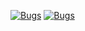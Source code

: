 [![Bugs](https://sonarcloud.io/api/project_badges/measure?project=ppitu_EbiznesBackend&metric=bugs)](https://sonarcloud.io/dashboard?id=ppitu_EbiznesBackend)
[![Bugs](https://sonarcloud.io/api/project_badges/measure?project=ppitu_EbiznesBackend&metric=bugs)](https://sonarcloud.io/dashboard?id=ppitu_EbiznesBackend)
